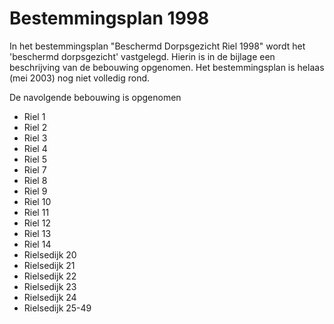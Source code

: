 # Bestemmingsplan 1998
In het bestemmingsplan "Beschermd Dorpsgezicht Riel 1998" wordt het 'beschermd dorpsgezicht' vastgelegd. Hierin is in de bijlage een beschrijving van de bebouwing opgenomen. Het bestemmingsplan is helaas (mei 2003) nog niet volledig rond.

De navolgende bebouwing is opgenomen

- Riel 1
- Riel 2
- Riel 3
- Riel 4
- Riel 5
- Riel 7
- Riel 8
- Riel 9
- Riel 10
- Riel 11
- Riel 12
- Riel 13
- Riel 14
- Rielsedijk 20
- Rielsedijk 21
- Rielsedijk 22
- Rielsedijk 23
- Rielsedijk 24
- Rielsedijk 25-49

